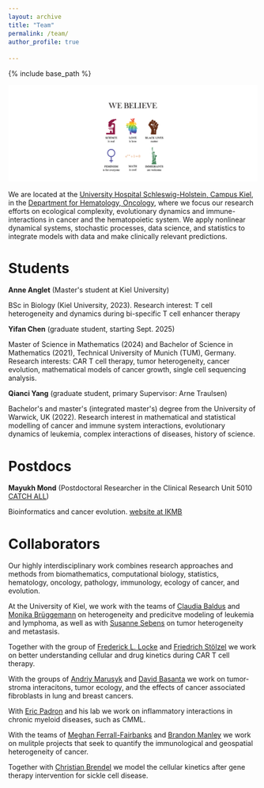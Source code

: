 ```yaml
---
layout: archive
title: "Team"
permalink: /team/
author_profile: true

---
```


{% include base_path %}

![We believe!](/images/WeBelieve_Math.png)

We are located at the <u><a href="https://www.uksh.de" target="_blank">University Hospital Schleswig-Holstein, Campus Kiel</a></u>, in the <u><a href="https://www.uksh.de/med2-kiel/" target="_blank">Department for Hematology, Oncology</a></u>, where we focus our research efforts on ecological complexity, evolutionary dynamics and immune-interactions in cancer and the hematopoietic system. We apply nonlinear dynamical systems, stochastic processes, data science, and statistics to integrate models with data and make clinically relevant predictions. 


Students
======

**Anne Anglet** (Master's student at Kiel University)

BSc in Biology (Kiel University, 2023). Research interest: T cell heterogeneity and dynamics during bi-specific T cell enhancer therapy  


**Yifan Chen** (graduate student, starting Sept. 2025)

Master of Science in Mathematics (2024) and Bachelor of Science in Mathematics (2021), Technical University of Munich (TUM), Germany. Research interests: CAR T cell therapy, tumor heterogeneity, cancer evolution, mathematical models of cancer growth, single cell sequencing analysis.

**Qianci Yang** (graduate student, primary Supervisor: Arne Traulsen)

Bachelor's and master's (integrated master's) degree from the University of Warwick, UK (2022). Research interest in mathematical and statistical modelling of cancer and immune system interactions, evolutionary dynamics of leukemia, complex interactions of diseases, history of science. 


Postdocs
======

**Mayukh Mond** (Postdoctoral Researcher in the Clinical Research Unit 5010 <u><a href="https://www.catchall-kfo5010.com/" target="_blank">CATCH ALL</a></u>)

Bioinformatics and cancer evolution. <u><a href="https://www.ikmb.uni-kiel.de/people/mayukh-mondal/)" target="_blank">website at IKMB</a></u>

Collaborators
======

Our highly interdisciplinary work combines research approaches and methods from biomathematics, computational biology, statistics, hematology, oncology, pathology, immunology, ecology of cancer, and evolution. 

At the University of Kiel, we work with the teams of <u><a href="https://www.medizin.uni-kiel.de/en/deans-office/deans/baldus">Claudia Baldus</a></u> and <u><a href="https://www.uksh.de/haematologielabor-kiel/Wir+%C3%BCber+uns/Team/Leitung.html">Monika Brüggemann</a></u> on heterogeneity and predicitve modeling of leukemia and lymphoma, as well as with <u><a href="https://www.iet.uni-kiel.de/en">Susanne Sebens</a></u> on tumor heterogeneity and metastasis.

Together with the group of <u><a href="https://moffitt.org/providers/frederick-locke/">Frederick L. Locke</a></u> and <u><a href="https://www.uni-kiel.de/de/detailansicht/news/119-portrait-friedrich-stoelzel">Friedrich Stölzel</a></u> we work on better understanding cellular and drug kinetics during CAR T cell therapy. 

With the groups of <u><a href="https://labpages2.moffitt.org/marusyk/lab-members/">Andriy Marusyk</a></u> and <u><a href="https://lab.moffitt.org/cancerevo/">David Basanta</a></u> we work on tumor-stroma interacitons, tumor ecology, and the effects of cancer associated fibroblasts in lung and breast cancers. 

With <u><a href="https://padronlab.moffitt.org/">Eric Padron</a></u> and his lab we work on inflammatory interactions in chronic myeloid diseases, such as CMML.

With the teams of <u><a href="http://meghan.ferrall-fairbanks.com/">Meghan Ferrall-Fairbanks</a></u> and <u><a href="https://moffitt.org/providers/brandon-manley/">Brandon Manley</a></u> we work on mulitple projects that seek to quantify the immunological and geospatial heterogeneity of cancer. 

Together with <u><a href="https://connects.catalyst.harvard.edu/Profiles/display/Person/116215">Christian Brendel</a></u> we model the cellular kinetics after gene therapy intervention for sickle cell disease. 
 













